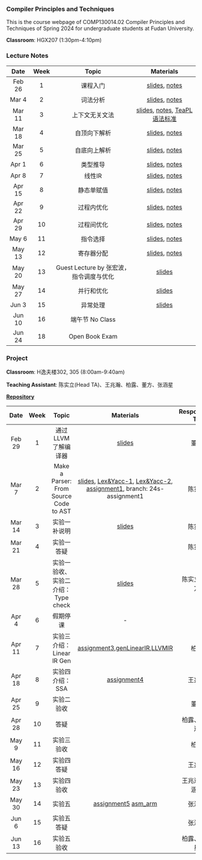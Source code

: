 ### Compiler Principles and Techniques 
This is the course webpage of COMP130014.02 Compiler Principles and Techniques of Spring 2024 for undergraduate students at Fudan University. 

**Classroom**: HGX207 (1:30pm-4:10pm)

### Lecture Notes

| Date | Week | Topic | Materials |
|:---------:|:---------:|:---------:|:------------------:|
| Feb 26 |  1  | 课程入门  | [slides](slides/L1-课程入门.pdf), [notes](notes/l1-intro.pdf) |
| Mar 4  |  2  | 词法分析 | [slides](slides/L2-词法分析.pdf), [notes](notes/l2-lex.pdf) |
| Mar 11 |  3  | 上下文无关文法 | [slides](slides/L3-上下文无关文法.pdf), [notes](notes/l3-cfg.pdf), [TeaPL语法标准](notes/appendix-teapl.pdf) |
| Mar 18 |  4  | 自顶向下解析 | [slides](slides/L4-自顶向下解析.pdf), [notes](notes/l4-topdown.pdf) |
| Mar 25 |  5  | 自底向上解析 | [slides](slides/L5-自底向上解析.pdf), [notes](notes/l5-bottomup.pdf) |
| Apr 1  |  6   | 类型推导 | [slides](slides/L6-类型推导.pdf), [notes](notes/l6-typecheck.pdf) |
| Apr 8  |  7   | 线性IR | [slides](slides/L7-线性IR.pdf), [notes](notes/l7-linearIR.pdf)  |
| Apr 15 |  8   | 静态单赋值 | [slides](slides/L8-静态单赋值.pdf), [notes](notes/l8-ssa.pdf) |
| Apr 22 |  9   | 过程内优化  | [slides](slides/L9-过程内优化.pdf), [notes](notes/l9-intraopt.pdf) |
| Apr 29 |  10   | 过程间优化  | [slides](slides/L10-过程间优化.pdf), [notes](notes/l10-interopt.pdf)|
| May 6  |  11   | 指令选择  | [slides](slides/L11-指令选择.pdf), [notes](notes/l11-instsel.pdf) |
| May 13 |  12  | 寄存器分配  | [slides](slides/L12-寄存器分配.pdf), [notes](notes/l12-regalloc.pdf) |
| May 20 |  13  | Guest Lecture by 张宏波， 指令调度与优化| [slides](slides/L13-指令调度与优化.pdf) |
| May 27 |  14  | 并行和优化 | [slides](slides/L14-并行和优化.pdf) |
| Jun 3    |  15  | 异常处理 | [slides](slides/L15-异常处理.pdf) |
| Jun 10  |  16  | 端午节 No Class  | |
| Jun 24  | 18  | Open Book Exam  | |

### Project

**Classroom**: H逸夫楼302, 305 (8:00am-9:40am)

**Teaching Assistant**: 陈实立(Head TA)、王兆瀚、柏露、董方、张涵星

[**Repository**](https://github.com/hxuhack/compiler_project)

| Date | Week | Topic | Materials | Responsible TA |
|:---------:|:---------:|:---------:|:------------------:|:----------:|
| Feb 29 |  1  | 通过LLVM了解编译器 | [slides](project/PJ0_LLVM.pdf) | 董方 |
| Mar 7   |  2  | Make a Parser: From Source Code to AST | [slides](project/24s-assignment1/Compiler_Assignment1.pdf), [Lex&Yacc-1](project/24s-assignment1/Lex&Yacc入门.md), [Lex&Yacc-2](project/24s-assignment1/Lex&Yacc进阶.md), [assignment1](project/24s-assignment1/Compiler_Assignment1.md), branch: 24s-assignment1 | 陈实立 |
| Mar 14 |  3  | 实验一补说明 | [slides](project/24s-assignment1/Compiler_Assignment1-补充.pdf) | 陈实立 |
| Mar 21 |  4  | 实验一答疑  | | 陈实立 |
| Mar 28 |  5  | 实验一验收、实验二介绍：Type check  | [slides](project/24s-assignment2/Assignment2_typecheck.pdf) | 陈实立、董方 |
| Apr 4   |  6   | 假期停课 | - | - |
| Apr 11 |  7   | 实验三介绍：Linear lR Gen | [assignment3](project/24s-assignment3/assignment3.pdf),[genLinearIR](project/24s-assignment3/genLinearIR.pdf),[LLVMIR](project/24s-assignment3/LLVMIR.pdf) | 柏露 |
| Apr 18 |  8   | 实验四介绍：SSA |[assignment4](project/24s-assignment4/assignment4.pdf) | 王兆瀚  |
| Apr 25 |  9   | 实验二验收 | | 董方 |
| Apr 28 |  10   | 答疑 | | 柏露、王兆瀚 |
| May 9  |  11   | 实验三验收 | | 柏露 |
| May 16 |  12  | 实验四答疑  | | 王兆瀚  |
| May 23 |  13  | 实验四验收 | | 王兆瀚、张涵星 |
| May 30 |  14  | 实验五 | [assignment5](project/24s-assignment5/README.md) [asm_arm](project/24s-assignment5/asm.md)| 张涵星 |
| Jun 6    |  15  | 实验五答疑 |  | 张涵星|
| Jun 13  |  16  | 实验五验收 | | 柏露、张涵星 |
<!--
| Date | Week | Topic | Materials |
|:---------:|:---------:|:------------------:|:----------------------------------:|
| Sep 15 | 2 | 使用解析工具开发计算器 | [文件](project/Assignment-1.zip) |
| Sep 29 | 4 | No Class 中秋节假期 |  |
| Oct 13 | 6 | TeaPL编译器开发：语法解析 | [Link](https://github.com/hxuhack/compiler_project/tree/assignment-2) |
| Oct 27 | 8 | TeaPL编译器开发：类型检查 | [Link](https://github.com/hxuhack/compiler_project/tree/ass-3-typecheck) |
| Nov 10 | 10 | TeaPL编译器开发：线性IR | [Link](https://github.com/hxuhack/compiler_project/blob/assignment4/src/assignment4.md) |
| Nov 24 | 12 | TeaPL编译器开发：SSA | [Link](https://github.com/hxuhack/compiler_project/tree/assignment5) |
| Dec 8   | 14 | TeaPL编译器开发：指令选择 | [Link](https://github.com/hxuhack/compiler_project/tree/assignment6) |
| Dec 22 | 16 | | |
| Jan 5 | Week 18 | Open Book Exam (15:30-17:30) |  |

The specifications of the programming languages and intermidiate code employed in this course can be found [here](teapl/README.md). 
-->



